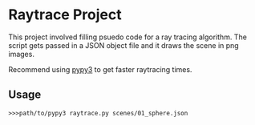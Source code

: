 # Raytrace Project
This project involved filling psuedo code for a ray tracing algorithm. The script gets passed in a JSON object file and it draws the scene in png images.

Recommend using [pypy3](https://pypy.org/download.html) to get faster raytracing times.

## Usage
```
>>>path/to/pypy3 raytrace.py scenes/01_sphere.json
```
